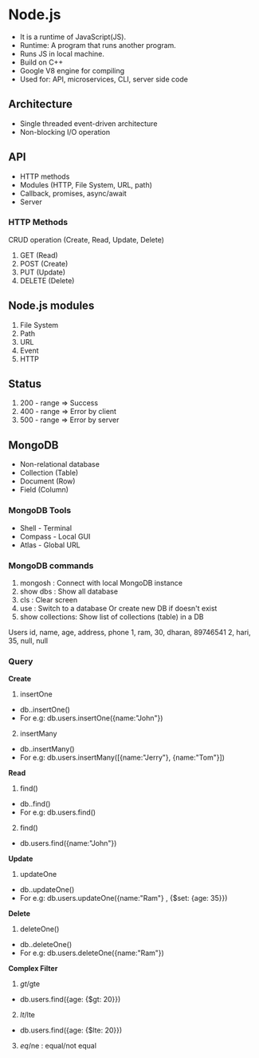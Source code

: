 # Node.js
- It is a runtime of JavaScript(JS).
- Runtime: A program that runs another program.
- Runs JS in local machine.
- Build on C++
- Google V8 engine for compiling
- Used for: API, microservices, CLI, server side code

## Architecture
- Single threaded event-driven architecture
- Non-blocking I/O operation

## API
- HTTP methods
- Modules (HTTP, File System, URL, path)
- Callback, promises, async/await
- Server

### HTTP Methods
CRUD operation (Create, Read, Update, Delete)

1. GET (Read)
2. POST (Create)
3. PUT (Update)
4. DELETE (Delete)

## Node.js modules
1. File System
2. Path
3. URL
4. Event
5. HTTP

## Status
1. 200 - range => Success
2. 400 - range => Error by client
3. 500 - range => Error by server

## MongoDB
- Non-relational database
- Collection (Table)
- Document (Row)
- Field (Column)

### MongoDB Tools
- Shell - Terminal
- Compass - Local GUI
- Atlas - Global URL

### MongoDB commands
1. mongosh : Connect with local MongoDB instance
2. show dbs : Show all database
3. cls : Clear screen
4. use <dbname> : Switch to a database Or create new DB if doesn't exist
5. show collections: Show list of collections (table) in a DB

Users
id, name, age, address, phone
1, ram, 30, dharan, 89746541
2, hari, 35, null, null

### Query
**Create**
1. insertOne
 - db.<collectionName>.insertOne()
 - For e.g: db.users.insertOne({name:"John"})

2. insertMany
- db.<collectionName>.insertMany()
- For e.g: db.users.insertMany([{name:"Jerry"}, {name:"Tom"}])

**Read**
1. find()
- db.<collectionName>.find()
- For e.g: db.users.find()

2. find(<filterObject>)
- db.users.find({name:"John"})

**Update**
1. updateOne
- db.<collectionName>.updateOne()
- For e.g: db.users.updateOne({name:"Ram"} , {$set: {age: 35}})

**Delete**
1. deleteOne()
- db.<collectionName>.deleteOne()
- For e.g: db.users.deleteOne({name:"Ram"})

**Complex Filter**
1. $gt/$gte
- db.users.find({age: {$gt: 20}})

2. $lt/$lte
- db.users.find({age: {$lte: 20}})

3. $eq/$ne : equal/not equal
